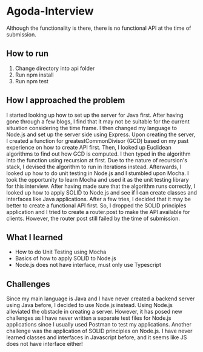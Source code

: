 # Agoda-Interview

Although the functionality is there, there is no functional API at the time of submission.

## How to run
1. Change directory into api folder
2. Run npm install
3. Run npm test

## How I approached the problem
I started looking up how to set up the server for Java first. After having gone through a few blogs, I find that it may not be suitable for the current situation considering the time frame. I then changed my language to Node.js and set up the server side using Express. Upon creating the server, I created a function for greatestCommonDivisor (GCD) based on my past experience on how to create API first. Then, I looked up Euclidean algorithms to find out how GCD is computed. I then typed in the algorithm into the function using recursion at first. Due to the nature of recursion's stack, I devised the algorithm to run in iterations instead. Afterwards, I looked up how to do unit testing in Node.js and I stumbled upon Mocha. I took the opportunity to learn Mocha and used it as the unit testing library for this interview. After having made sure that the algorithm runs correctly, I looked up how to apply SOLID to Node.js and see if I can create classes and interfaces like Java applications. After a few tries, I decided that it may be better to create a functional API first. So, I dropped the SOLID principles application and I tried to create a router.post to make the API available for clients. However, the router post still failed by the time of submission.

## What I learned
- How to do Unit Testing using Mocha
- Basics of how to apply SOLID to Node.js
- Node.js does not have interface, must only use Typescript

## Challenges
Since my main language is Java and I have never created a backend server using Java before, I decided to use Node.js instead. Using Node.js alleviated the obstacle in creating a server. However, it has posed new challenges as I have never written a separate test files for Node.js applications since I usually used Postman to test my applications. Another challenge was the application of SOLID principles on Node.js. I have never learned classes and interfaces in Javascript before, and it seems like JS does not have interface either! 
